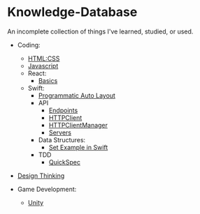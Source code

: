 # Knowledge-Database
An incomplete collection of things I've learned, studied, or used.



- Coding:
  - [HTML:CSS](https://github.com/wsaults/Knowledge-Database/blob/master/Coding/HTML:CSS/HTML:CSS%20Notes.md)
  - [Javascript](https://github.com/wsaults/Knowledge-Database/blob/master/Coding/Javascript/Javascript%20Notes.md)
  - React:
    - [Basics](https://github.com/wsaults/Knowledge-Database/blob/master/Coding/React/React_Basics/React%20-%20JS%20Framework.md)
  - Swift:
    - [Programmatic Auto Layout](https://github.com/wsaults/Knowledge-Database/blob/master/Coding/Swift/Programmatic%20Auto%20Layout.md)
    - API
      - [Endpoints](https://github.com/wsaults/Knowledge-Database/blob/master/Coding/Swift/API/endpoints.md)
      - [HTTPClient](https://github.com/wsaults/Knowledge-Database/blob/master/Coding/Swift/API/httpclient.md)
      - [HTTPClientManager](https://github.com/wsaults/Knowledge-Database/blob/master/Coding/Swift/API/httpclientmanager.md)
      - [Servers](https://github.com/wsaults/Knowledge-Database/blob/master/Coding/Swift/API/servers.md)
    - Data Structures:
      - [Set Example in Swift](https://github.com/wsaults/Knowledge-Database/blob/master/Coding/Swift/Data_Structures/set_example.md)
    - TDD
      - [QuickSpec](https://github.com/wsaults/Knowledge-Database/blob/master/Coding/Swift/TDD/QuickSpec.md)


- [Design Thinking](https://github.com/wsaults/Knowledge-Database/blob/master/Design_Thinking/Design_Thinking.md)
- Game Development:
  - [Unity](https://github.com/wsaults/Knowledge-Database/blob/master/Game_Development/Unity/Game%20Development%20Notes.md)


